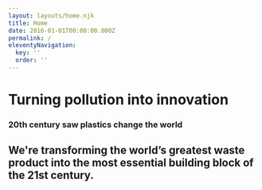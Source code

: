 ```yaml
---
layout: layouts/home.njk
title: Home
date: 2016-01-01T00:00:00.000Z
permalink: /
eleventyNavigation:
  key: ''
  order: ''
---
```

# Turning pollution into innovation

### 20th century saw plastics change the world

## We're transforming the world’s greatest waste product into the most essential building block of the 21st century.

